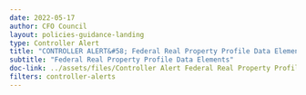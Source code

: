 ```yaml
---
date: 2022-05-17
author: CFO Council
layout: policies-guidance-landing
type: Controller Alert
title: "CONTROLLER ALERT&#58; Federal Real Property Profile Data Elements"
subtitle: "Federal Real Property Profile Data Elements"
doc-link: ../assets/files/Controller Alert Federal Real Property Profile Data Elements_2016.12.01.pdf
filters: controller-alerts
---
```

